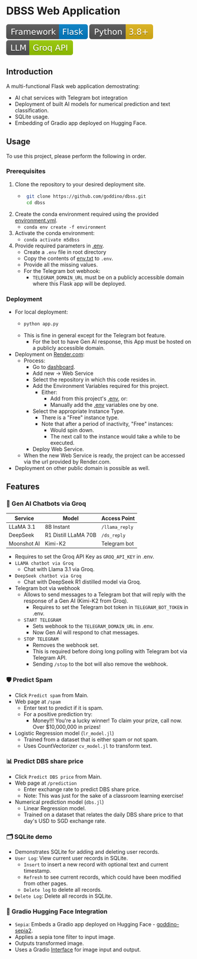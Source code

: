 # DBSS Web Application

![Flask](assets/Framework-Flask-blue.svg)
![Python](assets/Python-3.svg)
![Groq](assets/LLM-Groq_API-green.svg)

## Introduction
A multi-functional Flask web application demostrating:
- AI chat services with Telegram bot integration
- Deployment of built AI models for numerical prediction and text classification.
- SQLite usage.
- Embedding of Gradio app deployed on Hugging Face.

## Usage
To use this project, please perform the following in order.
### Prerequisites
1. Clone the repository to your desired deployment site.
   - ```bash
      git clone https://github.com/goddino/dbss.git
      cd dbss
      ```
1. Create the conda environment required using the provided [environment.yml](environment.yml).
   - `conda env create -f environment`
1. Activate the conda environment:
   - `conda activate m5dbss`
1. Provide required parameters in [.env](.env).
    - Create a `.env` file in root directory
    - Copy the contents of [env.txt](env.txt) to `.env`.
    - Provide all the missing values.
    - For the Telegram bot webhook:
      - `TELEGRAM_DOMAIN_URL` must be on a publicly accessible domain where this Flask app will be deployed.

### Deployment
- For local deployment:
  - ```bash
    python app.py
    ```
  - This is fine in general except for the Telegram bot feature.
    - For the bot to have Gen AI response, this App must be hosted on a publicly accessible domain.
- Deployment on [Render.com](https://render.com/):
  - Process:
    - Go to [dashboard](https://dashboard.render.com/).
    - Add new -> Web Service
    - Select the repository in which this code resides in.
    - Add the Environment Variables required for this project.
      - Either:
        - Add from this project's [.env](.env), or:
        - Manually add the [.env](.env) variables one by one.
    - Select the appropriate Instance Type.
      - There is a "Free" instance type.
      - Note that after a period of inactivity, "Free" instances:
        - Would spin down.
        - The next call to the instance would take a while to be executed.
    - Deploy Web Service.
  - When the new Web Service is ready, the project can be accessed via the url provided by Render.com.
- Deployment on other public domain is possible as well.

## Features

### 💬 Gen AI Chatbots via Groq
| Service | Model | Access Point |
|---------|-------|--------------|
| LLaMA 3.1 | 8B Instant | `/llama_reply` |
| DeepSeek | R1 Distill LLaMA 70B | `/ds_reply` |
| Moonshot AI | Kimi-K2 | Telegram bot |

- Requires to set the Groq API Key as `GROQ_API_KEY` in .env.
- `LLAMA chatbot via Groq`
  - Chat with Llama 3.1 via Groq. 
- `DeepSeek chatbot via Groq`
  - Chat with DeepSeek R1 distilled model via Groq.
- Telegram bot via webhook
  - Allows to send messages to a Telegram bot that will reply with the response of a Gen AI (Kimi-K2 from Groq).
    - Requires to set the Telegram bot token in `TELEGRAM_BOT_TOKEN` in .env.
  - `START TELEGRAM`
    - Sets webhook to the `TELEGRAM_DOMAIN_URL` in .env.
    - Now Gen AI will respond to chat messages.
  - `STOP TELEGRAM`
    - Removes the webhook set.
    - This is required before doing long polling with Telegram bot via Telegram API.
    - Sending `/stop` to the bot will also remove the webhook.

### 🛡️ Predict Spam
- Click `Predict spam` from Main.
- Web page at `/spam`
  - Enter text to predict if it is spam.
  - For a positive prediction try:
    - Money!!! You're a lucky winner! To claim your prize, call now. Over $10,000,000 in prizes!
- Logistic Regression model (`lr_model.jl`)
  - Trained from a dataset that is either spam or not spam.
  - Uses CountVectorizer `cv_model.jl` to transform text.

### 📊 Predict DBS share price
- Click `Predict DBS price` from Main.
- Web page at `/prediction`
  - Enter exchange rate to predict DBS share price.
  - Note: This was just for the sake of a classroom learning exercise!
- Numerical prediction model (`dbs.jl`)
  - Linear Regression model.
  - Trained on a dataset that relates the daily DBS share price to that day's USD to SGD exchange rate.

### 🗂️ SQLite demo
- Demonstrates SQLite for adding and deleting user records.
- `User Log`: View current user records in SQLite.
  - `Insert` to insert a new record with optional text and current timestamp.
  - `Refresh` to see current records, which could have been modified from other pages.
  - `Delete log` to delete all records.
- `Delete Log`: Delete all records in SQLite.

### 🤗 Gradio Hugging Face Integration
- `Sepia`: Embeds a Gradio app deployed on Hugging Face - [goddino-sepia2](https://huggingface.co/spaces/goddino/sepia2).
- Applies a sepia tone filter to input image.
- Outputs transformed image.
- Uses a Gradio [Interface](https://www.gradio.app/docs/gradio/interface) for image input and output.
